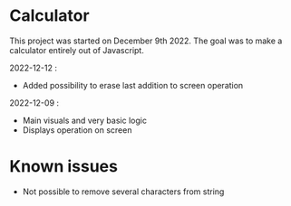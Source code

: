 # Calculator

This project was started on December 9th 2022. The goal was to make a calculator entirely out of Javascript. 

2022-12-12 : 
- Added possibility to erase last addition to screen operation

2022-12-09 : 
- Main visuals and very basic logic
- Displays operation on screen

# Known issues
- Not possible to remove several characters from string